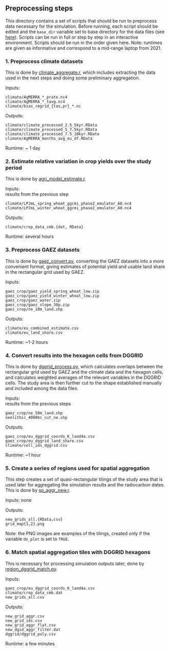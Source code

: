 ## Preprocessing steps

This directory contains a set of scripts that should be run to preprocess data necessary for the simulation. Before running, each script should be edited and the `base_dir` variable set to base directory for the data files (see [here](../data)). Scripts can be run in full or step by step in an interactive environment. Scripts should be run in the order given here. Note: runtimes are given as informative and correspond to a mid-range laptop from 2021.

### 1. Preprocess climate datasets

This is done by [climate_aggregate.r](climate_aggregate.r), which includes extracting the data used in the next steps and doing some preliminary aggregation.

Inputs:
```
climate/AgMERRA_*_prate.nc4
climate/AgMERRA_*_tavg.nc4
climate/bias_regrid_{tas,pr}_*.nc
```

Outputs:
```
climate/climate_processed_2.5_5kyr.RData
climate/climate_processed_5_7.5kyr.RData
climate/climate_processed_7.5_10kyr.RData
climate/AgMERRA_months_avg_eu_df.RData
```

Runtime: ~ 1 day


### 2. Estimate relative variation in crop yields over the study period

This is done by [agri_model_estimate.r](agri_model_estimate.r).

Inputs: <br> results from the previous step
```
climate/LPJmL_spring_wheat_ggcmi_phase2_emulator_A0.nc4
climate/LPJmL_winter_wheat_ggcmi_phase2_emulator_A0.nc4
```

Outputs:
```
climate/crop_data_cmb.{dat, RData}
```

Runtime: several hours


### 3. Preprocess GAEZ datasets

This is done by [gaez_convert.py](gaez_convert.py), converting the GAEZ datasets into a more convenient format, giving estimates of potential yield and usable land share in the rectangular grid used by GAEZ.

Inputs:
```
gaez_crop/gaez_yield_spring_wheat_low.zip
gaez_crop/gaez_yield_winter_wheat_low.zip
gaez_crop/gaez_water.zip
gaez_crop/gaez_slope_30p.zip
gaez_crop/ne_10m_land.shp
```

Outputs:
```
climate/eu_combined_estimate.csv
climate/eu_land_share.csv
```

Runtime: ~1-2 hours


### 4. Convert results into the hexagon cells from DGGRID

This is done by [dggrid_process.py](dggrid_process.py), which calculates overlaps between the rectangular grid used by GAEZ and the climate data and the hexagon cells, and calculates weighted averages of the relevant variables in the DGGRID cells. The study area is then further cut to the shape established manually and included among the data files.

Inputs: <br> results from the previous steps
```
gaez_crop/ne_50m_land.shp
neolithic_4000bc_cut_ne.shp
```

Outputs:
```
gaez_crop/eu_dggrid_coords_K_land4a.csv
gaez_crop/eu_dggrid_land_share.csv
climate/cell_ids_dggrid.csv
```

Runtime: ~1 hour


### 5. Create a series of regions used for spatial aggregation

This step creates a set of quasi-rectangular tilings of the study area that is used later for aggregating the simulation results and the radiocarbon dates. This is done by [sp_aggr_new.r](sp_aggr_new.r).

Inputs: none

Outputs:
```
new_grids_all.{RData,csv}
grid_map{1,2}.png
```

Note: the PNG images are examples of the tilings, created only if the variable `do_plot` is set to `TRUE`.


### 6. Match spatial aggregation tiles with DGGRID hexagons

This is necessary for processing simulation outputs later, done by [region_dggrid_match.py](region_dggrid_match.py).

Inputs:
```
gaez_crop/eu_dggrid_coords_K_land4a.csv
climate/crop_data_cmb.dat
new_grids_all.csv
```

Outputs:
```
new_grid_aggr.csv
new_grid_ids.csv
new_grid_aggr_flat.csv
new_dgid_aggr_filter.dat
dggrid/dggrid_poly.csv
```

Runtime: a few minutes









